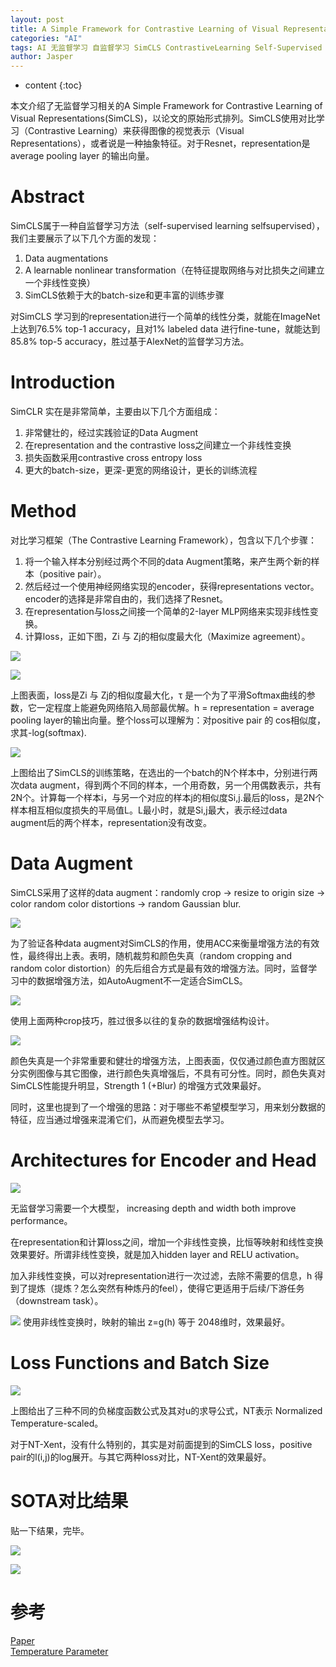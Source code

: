 ```yaml
---
layout: post
title: A Simple Framework for Contrastive Learning of Visual Representations
categories: "AI"
tags: AI 无监督学习 自监督学习 SimCLS ContrastiveLearning Self-Supervised
author: Jasper
---
```


* content
{:toc}

本文介绍了无监督学习相关的A Simple Framework for Contrastive Learning of Visual Representations(SimCLS)，以论文的原始形式排列。SimCLS使用对比学习（Contrastive Learning）来获得图像的视觉表示（Visual Representations），或者说是一种抽象特征。对于Resnet，representation是 average pooling layer 的输出向量。



# Abstract

SimCLS属于一种自监督学习方法（self-supervised learning selfsupervised），我们主要展示了以下几个方面的发现：  
1. Data augmentations
2. A learnable nonlinear transformation（在特征提取网络与对比损失之间建立一个非线性变换） 
3. SimCLS依赖于大的batch-size和更丰富的训练步骤

对SimCLS 学习到的representation进行一个简单的线性分类，就能在ImageNet上达到76.5% top-1 accuracy，且对1% labeled data 进行fine-tune，就能达到85.8% top-5 accuracy，胜过基于AlexNet的监督学习方法。

# Introduction

SimCLR 实在是非常简单，主要由以下几个方面组成：  
1. 非常健壮的，经过实践验证的Data Augment
2. 在representation and the contrastive loss之间建立一个非线性变换
3. 损失函数采用contrastive cross entropy loss
4. 更大的batch-size，更深-更宽的网络设计，更长的训练流程

# Method

对比学习框架（The Contrastive Learning Framework），包含以下几个步骤：  
1. 将一个输入样本分别经过两个不同的data Augment策略，来产生两个新的样本（positive pair）。
2. 然后经过一个使用神经网络实现的encoder，获得representations vector。encoder的选择是非常自由的，我们选择了Resnet。
3. 在representation与loss之间接一个简单的2-layer MLP网络来实现非线性变换。
4. 计算loss，正如下图，Zi 与 Zj的相似度最大化（Maximize agreement）。

![](/images/AI/simcls_framework.png)

![](/images/AI/simcls_loss.png)

上图表面，loss是Zi 与 Zj的相似度最大化，τ 是一个为了平滑Softmax曲线的参数，它一定程度上能避免网络陷入局部最优解。h = representation = average pooling layer的输出向量。整个loss可以理解为：对positive pair 的 cos相似度，求其-log(softmax).

![](/images/AI/simcls_algorithm_1.png)

上图给出了SimCLS的训练策略，在选出的一个batch的N个样本中，分别进行两次data augment，得到两个不同的样本，一个用奇数，另一个用偶数表示，共有2N个。计算每一个样本i，与另一个对应的样本j的相似度Si,j.最后的loss，是2N个样本相互相似度损失的平局值L。L最小时，就是Si,j最大，表示经过data augment后的两个样本，representation没有改变。

# Data Augment

SimCLS采用了这样的data augment：randomly crop -> resize to origin size -> color random color distortions -> random Gaussian blur.

![](/images/AI/simcls_data_augment.png)

为了验证各种data augment对SimCLS的作用，使用ACC来衡量增强方法的有效性，最终得出上表。表明，随机裁剪和颜色失真（random cropping and random color distortion）的先后组合方式是最有效的增强方法。同时，监督学习中的数据增强方法，如AutoAugment不一定适合SimCLS。

![](/images/AI/simcls_data_augment_strong.png)

使用上面两种crop技巧，胜过很多以往的复杂的数据增强结构设计。

![](/images/AI/simcls_color_distortion.png)

颜色失真是一个非常重要和健壮的增强方法，上图表面，仅仅通过颜色直方图就区分实例图像与其它图像，进行颜色失真增强后，不具有可分性。同时，颜色失真对SimCLS性能提升明显，Strength 1 (+Blur) 的增强方式效果最好。

同时，这里也提到了一个增强的思路：对于哪些不希望模型学习，用来划分数据的特征，应当通过增强来混淆它们，从而避免模型去学习。

# Architectures for Encoder and Head

![](/images/AI/simcls_network.png)

无监督学习需要一个大模型， increasing depth and width both improve performance。

在representation和计算loss之间，增加一个非线性变换，比恒等映射和线性变换效果要好。所谓非线性变换，就是加入hidden layer and RELU activation。

加入非线性变换，可以对representation进行一次过滤，去除不需要的信息，h 得到了提炼（提炼？怎么突然有种炼丹的feel），使得它更适用于后续/下游任务（downstream task）。

![](/images/AI/simcls_network_mlp.png)
使用非线性变换时，映射的输出 z=g(h) 等于 2048维时，效果最好。

# Loss Functions and Batch Size

![](/images/AI/simcls_loss_table.png)

上图给出了三种不同的负梯度函数公式及其对u的求导公式，NT表示 Normalized Temperature-scaled。

对于NT-Xent，没有什么特别的，其实是对前面提到的SimCLS loss，positive pair的l(i,j)的log展开。与其它两种loss对比，NT-Xent的效果最好。

# SOTA对比结果

贴一下结果，完毕。

![](/images/AI/simcls_result_1.png)

![](/images/AI/simcls_result_2.png)

# 参考

[Paper](https://arxiv.org/pdf/2002.05709.pdf)  
[Temperature Parameter](https://zhuanlan.zhihu.com/p/132785733)